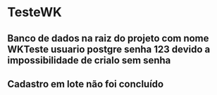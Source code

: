# TesteWK
## Banco de dados na raiz do projeto com nome WKTeste usuario postgre senha 123 devido a impossibilidade de crialo sem senha
## Cadastro em lote não foi concluído
